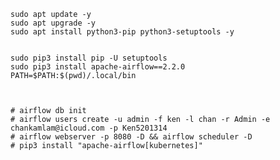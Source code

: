     sudo apt update -y
    sudo apt upgrade -y
    sudo apt install python3-pip python3-setuptools -y
    
    
    sudo pip3 install pip -U setuptools
    sudo pip3 install apache-airflow==2.2.0
    PATH=$PATH:$(pwd)/.local/bin
    
 
    
    # airflow db init
    # airflow users create -u admin -f ken -l chan -r Admin -e chankamlam@icloud.com -p Ken5201314
    # airflow webserver -p 8080 -D && airflow scheduler -D
    # pip3 install "apache-airflow[kubernetes]"
